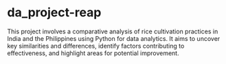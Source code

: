# da_project-reap
This project involves a comparative analysis of rice cultivation practices in India and the Philippines using Python for data analytics. It aims to uncover key similarities and differences, identify factors contributing to effectiveness, and highlight areas for potential improvement.

